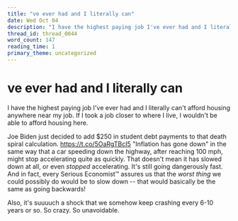 ```yaml
---
title: "ve ever had and I literally can"
date: Wed Oct 04
description: "I have the highest paying job I've ever had and I literally can't afford housing anywhere near my job."
thread_id: thread_0044
word_count: 147
reading_time: 1
primary_theme: uncategorized
---
```


# ve ever had and I literally can

I have the highest paying job I've ever had and I literally can't afford housing anywhere near my job. If I took a job closer to where I live, I wouldn't be able to afford housing here.

Joe Biden just decided to add $250 in student debt payments to that death spiral calculation. https://t.co/5OaRgTBcI5 "Inflation has gone down" in the same way that a car speeding down the highway, after reaching 100 mph, might stop accelerating quite as quickly. That doesn't mean it has slowed down at all, or even *stopped* accelerating. It's still going dangerously fast. And in fact, every Serious Economist™️ assures us that the *worst thing* we could possibly do would be to slow down -- that would basically be the same as going backwards!

Also, it's suuuuch a shock that we somehow keep crashing every 6-10 years or so. So crazy. So unavoidable.